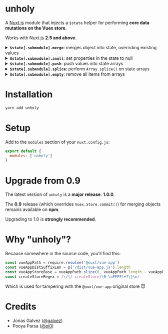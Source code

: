 # unholy

A [Nuxt.js][nuxt] module that injects a `$state` helper for performing **core 
data mutations on the Vuex store**. 

Works with Nuxt.js **2.5 and above**.

[nuxt]: https://github.com/nuxt/nuxt.js

<details>
<summary>
<b><code>$state[.submodule].merge</code></b>:
merges object into state, overriding existing values
</summary><br>

```js
this.$state.merge({
  propInState: {
    toBeUpdated: 2
  }
})
```
</details>

<details>
<summary>
<b><code>$state[.submodule].anull</code></b>:
set properties in the state to null
</summary><br>

```js
// Set single prop to null
this.$state.anull('prop')

// Set top-level props to null
this.$state.anull('prop', 'otherProp', ...)

// Set obj props to null
this.$state.anull({ obj: ['prop', 'otherProp', ...] })
```
</details>

<details>
<summary>
<b><code>$state[.submodule].push</code></b>:
push values into state arrays
</summary><br>

```js
this.$state.push({
  arrayInState: {
    toReceiveItems1: [2, 3] // push(2, 3)
    toReceiveItems2: ['a', 'b'] // push('a', 'b')
  }
})
```
</details>

<details>
<summary>
<b><code>$state[.submodule].splice</code></b>:
perform <code>Array.splice()</code> on state arrays
</summary><br>

```js
this.$state.splice({
  arrayInState: {
    toHaveSplicedItems: [0, 2] // splice args
  }
})
```
</details>

<details>
<summary>
<b><code>$state[.submodule].empty</code></b>:
remove all items from arrays
</summary><br>

```js
this.$state.empty('arrayInState', 'anotherArrayInState', ...)

this.$state.empty({ obj: ['arrayInObj', 'anotherArrayInObj'] })
```
</details>

# Installation

```sh
yarn add unholy
```

# Setup

Add to the `modules` section of your `nuxt.config.js`:

```js
export default {
  modules: ['unholy']
}
```

# Upgrade from 0.9

The latest version of `unholy` is a **major release**: **1.0.0**.

The **0.9** release (which overrides `Vuex.Store.commit()`) for merging objects 
remains available on **npm**.

Upgrading to 1.0 is **strongly recommended**.

# Why "unholy"?

Because somewhere in the source code, you'll find this:

```js
const vueAppPath = require.resolve('@nuxt/vue-app')
const vueAppDistSuffixLen = p('/dist/vue-app.js').length
const vueAppStoreBase = vueAppPath.slice(0, vueAppPath.length - vueAppDistSuffixLen)
const createStoreRegex = /\/\/ createStore[\0-\uFFFF]+?\}\n/
```

Which is used for tampering with the `@nuxt/vue-app` original store 😈

# Credits

- Jonas Galvez ([@galvez](https://github.com/galvez))
- Pooya Parsa ([@pi0](https://github.com/pi0))
